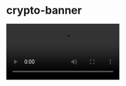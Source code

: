 # crypto-banner

<video loop autoplay src="https://github.com/StanCosmin28/crypto-banner/assets/94742249/a2501547-4cdc-42aa-aba0-a3ccb218c779"></video> 




